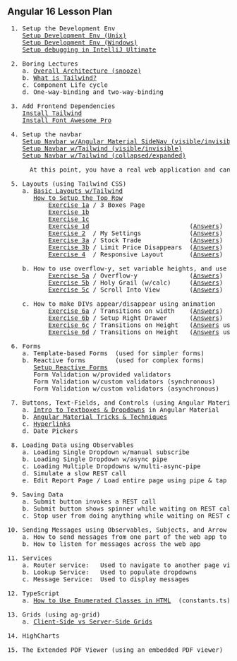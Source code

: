 Angular 16 Lesson Plan
-----------------------

<pre>
 1. Setup the Development Env
    <a href="https://docs.google.com/document/d/1-vutLIaIN0A3WDm0P4gf9yFRLNyVVX8s2RZLWrbdT-o/edit">Setup Development Env (Unix)</a>
    <a href="https://docs.google.com/document/d/1-vutLIaIN0A3WDm0P4gf9yFRLNyVVX8s2RZLWrbdT-o/edit">Setup Development Env (Windows)</a>
    <a href="https://github.com/traderres/webClass/blob/master/learnAngular/lessons_Angular16/howToDebugExistingWebapp.txt">Setup debugging in IntelliJ Ultimate</a>

 2. Boring Lectures
    a. <a href="https://github.com/traderres/webClass/blob/master/learnAngular/lessons_Angular16/lectures/boring.lecture.overallArchitecture.txt">Overall Architecture (snooze)</a>
    b. <a href="https://github.com/traderres/webClass/blob/master/learnAngular/lessons_Angular16/lectures/boring.lecture.what.is.tailwind.txt">What is Tailwind?</a>
    c. Component Life cycle
    d. One-way-binding and two-way-binding

 3. Add Frontend Dependencies
    <a href="https://github.com/traderres/webClass/blob/master/learnAngular/lessons_Angular16/lesson03_installTailwind.txt">Install Tailwind</a>
    <a href="https://github.com/traderres/webClass/blob/master/learnAngular/lessons_Angular16/lesson04_installFontAwesome.txt">Install Font Awesome Pro</a>

 4. Setup the navbar
    <a href="https://github.com/traderres/webClass/blob/master/learnAngular/lessons_Angular16/lesson05a_setupNavBarWithAngularMaterialSideNav.txt">Setup Navbar w/Angular Material SideNav (visible/invisible)</a>
    <a href="https://github.com/traderres/webClass/blob/master/learnAngular/lessons_Angular16/lesson05b_setupNavBarUsingTailWind.txt">Setup Navbar w/Tailwind (visible/invisible)</a>
    <a href="https://github.com/traderres/webClass/blob/master/learnAngular/lessons_Angular16/lesson05c_setupNavBarUsingTailWindAlwaysVisible.txt">Setup Navbar w/Tailwind (collapsed/expanded)</a>

      At this point, you have a real web application and can start adding page views
    
 5. Layouts (using Tailwind CSS)
    a. <a href="https://github.com/traderres/webClass/blob/master/learnAngular/lessons_Angular16/lectures/boring.lecture.basic.layouts.txt">Basic Layouts w/Tailwind</a>            
       <a href="https://github.com/traderres/webClass/blob/master/learnAngular/lessons_Angular16/howToSetupTopRow.txt">How to Setup the Top Row</a>
           <a href="https://github.com/traderres/webClass/blob/master/learnAngular/lessons_Angular16/exercises/tailwind.exercise01a.question.txt">Exercise 1a</a> / 3 Boxes Page
           <a href="https://github.com/traderres/webClass/blob/master/learnAngular/lessons_Angular16/exercises/tailwind.exercise01b.question.txt">Exercise 1b</a>
           <a href="https://github.com/traderres/webClass/blob/master/learnAngular/lessons_Angular16/exercises/tailwind.exercise01c.question.txt">Exercise 1c</a>
           <a href="https://github.com/traderres/webClass/blob/master/learnAngular/lessons_Angular16/exercises/tailwind.exercise01d.question.txt">Exercise 1d</a>                           (<a href="https://github.com/traderres/webClass/blob/master/learnAngular/lessons_Angular16/exercises/tailwind.exercise01d.answers.txt">Answers</a>)
           <a href="https://github.com/traderres/webClass/blob/master/learnAngular/lessons_Angular16/exercises/tailwind.exercise02.my-settings.question.txt">Exercise 2</a>  / My Settings             (<a href="https://github.com/traderres/webClass/blob/master/learnAngular/lessons_Angular16/exercises/tailwind.exercise02.my-settings.answers.txt">Answers</a>)
           <a href="https://github.com/traderres/webClass/blob/master/learnAngular/lessons_Angular16/exercises/tailwind.exercise03a.stock-trade.question.txt">Exercise 3a</a> / Stock Trade             (<a href="https://github.com/traderres/webClass/blob/master/learnAngular/lessons_Angular16/exercises/tailwind.exercise03a.stock-trade.answers.txt">Answers</a>)
           <a href="https://github.com/traderres/webClass/blob/master/learnAngular/lessons_Angular16/exercises/tailwind.exercise03b.stock-trade.question.txt">Exercise 3b</a> / Limit Price Disappears  (<a href="https://github.com/traderres/webClass/blob/master/learnAngular/lessons_Angular16/exercises/tailwind.exercise03b.stock-trade.answers.txt">Answers</a>)
           <a href="https://github.com/traderres/webClass/blob/master/learnAngular/lessons_Angular16/exercises/tailwind.exercise04.responsive.layout.question.txt">Exercise 4</a>  / Responsive Layout       (<a href="https://github.com/traderres/webClass/blob/master/learnAngular/lessons_Angular16/exercises/tailwind.exercise04.responsive.layout.answers.txt">Answers</a>)

    b. How to use overflow-y, set variable heights, and use fixed divs
           <a href="https://github.com/traderres/webClass/blob/master/learnAngular/lessons_Angular16/exercises/tailwind.exercise05a.overflow-y.question.txt">Exercise 5a</a> / Overflow-y              (<a href="https://github.com/traderres/webClass/blob/master/learnAngular/lessons_Angular16/exercises/tailwind.exercise05a.overflow-y.answers.txt">Answers</a>)
           <a href="https://github.com/traderres/webClass/blob/master/learnAngular/lessons_Angular16/exercises/tailwind.exercise05b.holy-grail.question.txt">Exercise 5b</a> / Holy Grail (w/calc)     (<a href="https://github.com/traderres/webClass/blob/master/learnAngular/lessons_Angular16/exercises/tailwind.exercise05b.holy-grail.answers.txt">Answers</a>)
           <a href="https://github.com/traderres/webClass/blob/master/learnAngular/lessons_Angular16/exercises/tailwind.exercise05c.scroll-into-view.question.txt">Exercise 5c</a> / Scroll Into View        (<a href="https://github.com/traderres/webClass/blob/master/learnAngular/lessons_Angular16/exercises/tailwind.exercise05c.scroll-into-view.answers.txt">Answers</a>)

    c. How to make DIVs appear/disappear using animation
           <a href="https://github.com/traderres/webClass/blob/master/learnAngular/lessons_Angular16/exercises/tailwind.exercise06a.howToDoTransitionsOnWidth.question.txt">Exercise 6a</a> / Transitions on width    (<a href="https://github.com/traderres/webClass/blob/master/learnAngular/lessons_Angular16/exercises/tailwind.exercise06a.howToDoTransitionsOnWidth.answers.txt">Answers</a>)
           <a href="https://github.com/traderres/webClass/blob/master/learnAngular/lessons_Angular16/exercises/tailwind.exercise06b.right-side-slide-out-drawer.question.txt">Exercise 6b</a> / Setup Right Drawer      (<a href="https://github.com/traderres/webClass/blob/master/learnAngular/lessons_Angular16/exercises/tailwind.exercise06b.right-side-slide-out-drawer.answers.txt">Answers</a>)
           <a href="https://github.com/traderres/webClass/blob/master/learnAngular/lessons_Angular16/exercises/tailwind.exercise06c.howToDoTransitionsOnHeightUsingTemplateVar.question.txt">Exercise 6c</a> / Transitions on Height   (<a href="https://github.com/traderres/webClass/blob/master/learnAngular/lessons_Angular16/exercises/tailwind.exercise06c.howToDoTransitionsOnHeightUsingTemplateVar.answers.txt">Answers</a> using template variable)
           <a href="https://github.com/traderres/webClass/blob/master/learnAngular/lessons_Angular16/exercises/tailwind.exercise06d.howToDoTransitionsOnHeightUsingTailwind.question.txt">Exercise 6d</a> / Transitions on Height   (<a href="https://github.com/traderres/webClass/blob/master/learnAngular/lessons_Angular16/exercises/tailwind.exercise06d.howToDoTransitionsOnHeightUsingTailwind.answers.txt">Answers</a> using pure tailwind approach)
  
 6. Forms
    a. Template-based Forms  (used for simpler forms)
    b. Reactive forms        (used for complex forms)
       <a href="https://github.com/traderres/webClass/blob/master/learnAngular/lessons_Angular16/howToSetupReactiveForm.txt">Setup Reactive Forms</a>
       Form Validation w/provided validators
       Form Validation w/custom validators (synchronous)
       Form Validation w/custom validators (asynchronous)

 7. Buttons, Text-Fields, and Controls (using Angular Material)
    a. <a href="https://github.com/traderres/webClass/blob/master/learnAngular/lessons_Angular16/lectures/boring.lecture.dropdowns.and.textboxes.txt">Intro to Textboxes & Dropdowns</a> in Angular Material
    b. <a href="https://github.com/traderres/webClass/blob/master/learnAngular/lessons_Angular16/lectures/boring.lecture.angular.tricks.and.techniques.txt">Angular Material Tricks & Techniques</a>
    c. <a href="https://github.com/traderres/webClass/blob/master/learnAngular/lessons_Angular16/howToAddHyperlinks.txt">Hyperlinks</a>
    d. Date Pickers

 8. Loading Data using Observables
    a. Loading Single Dropdown w/manual subscribe 
    b. Loading Single Dropdown w/async pipe 
    c. Loading Multiple Dropdowns w/multi-async-pipe
    d. Simulate a slow REST call
    e. Edit Report Page / Load entire page using pipe & tap

 9. Saving Data 
    a. Submit button invokes a REST call
    b. Submit button shows spinner while waiting on REST call
    c. Stop user from doing anything while waiting on REST call

10. Sending Messages using Observables, Subjects, and Arrow Functions
    a. How to send messages from one part of the web app to another
    b. How to listen for messages across the web app

11. Services
    a. Router service:   Used to navigate to another page view
    b. Lookup Service:   Used to populate dropdowns
    c. Message Service:  Used to display messages
 
12. TypeScript
    a. <a href="https://github.com/traderres/webClass/blob/master/learnAngular/lessons_Angular16/howToReferenceEnumClass.txt">How to Use Enumerated Classes in HTML</a>  (constants.ts)

13. Grids (using ag-grid)
    a. <a href="https://github.com/traderres/webClass/blob/master/learnAngular/lessons_Angular16/lectures/boring.lecture.grids.txt">Client-Side vs Server-Side Grids</a>

14. HighCharts

15. The Extended PDF Viewer (using an embedded PDF viewer)

</pre>
